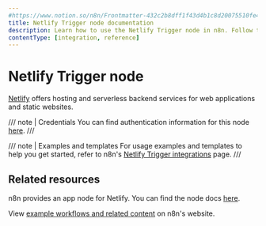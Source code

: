 ```yaml
---
#https://www.notion.so/n8n/Frontmatter-432c2b8dff1f43d4b1c8d20075510fe4
title: Netlify Trigger node documentation
description: Learn how to use the Netlify Trigger node in n8n. Follow technical documentation to integrate Netlify Trigger node into your workflows.
contentType: [integration, reference]
---
```


# Netlify Trigger node

[Netlify](https://netlify.com/) offers hosting and serverless backend services for web applications and static websites.

/// note | Credentials
You can find authentication information for this node [here](/integrations/builtin/credentials/netlify.md).
///

///  note  | Examples and templates
For usage examples and templates to help you get started, refer to n8n's [Netlify Trigger integrations](https://n8n.io/integrations/netlify-trigger/) page.
///

## Related resources

n8n provides an app node for Netlify. You can find the node docs [here](/integrations/builtin/app-nodes/n8n-nodes-base.netlify.md).

View [example workflows and related content](https://n8n.io/integrations/netlify/) on n8n's website.

